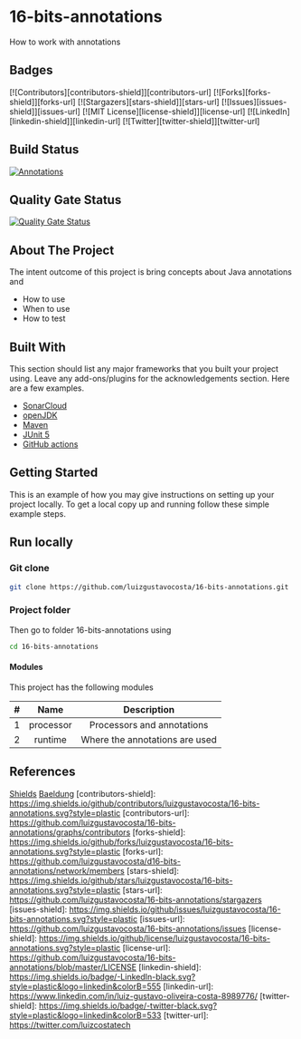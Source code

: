# 16-bits-annotations
How to work with annotations

## Badges
[![Contributors][contributors-shield]][contributors-url]
[![Forks][forks-shield]][forks-url]
[![Stargazers][stars-shield]][stars-url]
[![Issues][issues-shield]][issues-url]
[![MIT License][license-shield]][license-url]
[![LinkedIn][linkedin-shield]][linkedin-url]
[![Twitter][twitter-shield]][twitter-url]


## Build Status
[![Annotations](https://github.com/luizgustavocosta/16-bits-annotations/actions/workflows/annotations.yml/badge.svg)](https://github.com/luizgustavocosta/16-bits-annotations/actions/workflows/annotations.yml)

## Quality Gate Status
[![Quality Gate Status](https://sonarcloud.io/api/project_badges/measure?project=luizgustavocosta_16-bits-annotations&metric=alert_status)](https://sonarcloud.io/dashboard?id=luizgustavocosta_16-bits-annotations)

## About The Project
The intent outcome of this project is bring concepts about Java annotations and
* How to use
* When to use
* How to test

## Built With
This section should list any major frameworks that you built your project using. Leave any add-ons/plugins for the acknowledgements section. Here are a few examples.
* [SonarCloud](http://sonarcloud.io/)
* [openJDK](https://openjdk.java.net/projects/jdk/11/)
* [Maven](http://maven.apache.org)
* [JUnit 5](https://junit.org/junit5/docs/current/user-guide/)
* [GitHub actions](https://github.com/features/actions)

## Getting Started

This is an example of how you may give instructions on setting up your project locally.
To get a local copy up and running follow these simple example steps.

## Run locally
### Git clone
```bash
git clone https://github.com/luizgustavocosta/16-bits-annotations.git
```
### Project folder
Then go to folder 16-bits-annotations using
```bash
cd 16-bits-annotations
```
#### Modules
This project has the following modules

| # | Name | Description |
| :---: | :---: | :---: |
| 1 | processor | Processors and annotations|
| 2 | runtime | Where the annotations are used |

## References
[Shields](https://shields.io/#your-badge)
[Baeldung](https://www.baeldung.com/java-annotation-processing-builder)
[contributors-shield]: https://img.shields.io/github/contributors/luizgustavocosta/16-bits-annotations.svg?style=plastic
[contributors-url]: https://github.com/luizgustavocosta/16-bits-annotations/graphs/contributors
[forks-shield]: https://img.shields.io/github/forks/luizgustavocosta/16-bits-annotations.svg?style=plastic
[forks-url]: https://github.com/luizgustavocosta/d16-bits-annotations/network/members
[stars-shield]: https://img.shields.io/github/stars/luizgustavocosta/16-bits-annotations.svg?style=plastic
[stars-url]: https://github.com/luizgustavocosta/16-bits-annotations/stargazers
[issues-shield]: https://img.shields.io/github/issues/luizgustavocosta/16-bits-annotations.svg?style=plastic
[issues-url]: https://github.com/luizgustavocosta/16-bits-annotations/issues
[license-shield]: https://img.shields.io/github/license/luizgustavocosta/16-bits-annotations.svg?style=plastic
[license-url]: https://github.com/luizgustavocosta/16-bits-annotations/blob/master/LICENSE
[linkedin-shield]: https://img.shields.io/badge/-LinkedIn-black.svg?style=plastic&logo=linkedin&colorB=555
[linkedin-url]: https://www.linkedin.com/in/luiz-gustavo-oliveira-costa-8989776/
[twitter-shield]: https://img.shields.io/badge/-twitter-black.svg?style=plastic&logo=linkedin&colorB=533
[twitter-url]: https://twitter.com/luizcostatech
